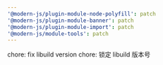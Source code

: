 ```yaml
---
'@modern-js/plugin-module-node-polyfill': patch
'@modern-js/plugin-module-banner': patch
'@modern-js/plugin-module-import': patch
'@modern-js/module-tools': patch
---
```


chore: fix libuild version
chore: 锁定 libuild 版本号
